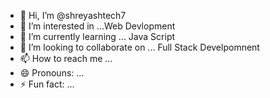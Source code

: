 - 👋 Hi, I’m @shreyashtech7
- 👀 I’m interested in ...Web Devlopment
- 🌱 I’m currently learning ... Java Script
- 💞️ I’m looking to collaborate on ... Full Stack Develpomnent
- 📫 How to reach me ...
- 😄 Pronouns: ...
- ⚡ Fun fact: ...

<!---
shreyashtech7/shreyashtech7 is a ✨ special ✨ repository because its `README.md` (this file) appears on your GitHub profile.
You can click the Preview link to take a look at your changes.
--->
